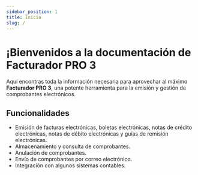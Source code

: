 ```yaml
---
sidebar_position: 1
title: Inicio
slug: /
---
```


# ¡Bienvenidos a la documentación de Facturador PRO 3

Aquí encontras toda la información necesaria para aprovechar al máximo **Facturador PRO 3**, una potente herramienta para la emisión y gestión de comprobantes electrónicos.

## Funcionalidades 

- Emisión de facturas electrónicas, boletas electrónicas, notas de crédito electrónicas, notas de débito electrónicas y guías de remisión electrónicas.
- Almacenamiento y consulta de comprobantes.
- Anulación de comprobantes.
- Envío de comprobantes por correo electrónico.
- Integración con algunos sistemas contables.